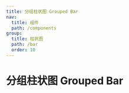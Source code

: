 ```yaml
---
title: 分组柱状图 Grouped Bar
nav:
  title: 组件
  path: /components
group:
  title: 柱状图
  path: /bar
  order: 10
---
```


# 分组柱状图 Grouped Bar

<code src="./.demos/grouped"></code>
